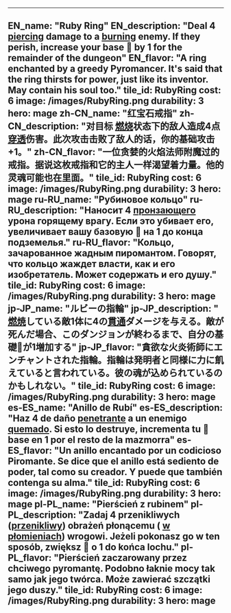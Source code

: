 ---

EN_name: "Ruby Ring"
EN_description: "Deal 4 <u>piercing</u> damage to a  <u>burning</u> enemy.  If they perish, increase your base 🔸 by 1 for the remainder of the dungeon"
EN_flavor: "A ring enchanted by a greedy Pyromancer. It's said that the ring thirsts for power, just like its inventor. May contain his soul too."
tile_id: RubyRing
cost: 6
image: /images/RubyRing.png
durability: 3
hero: mage
zh-CN_name: "红宝石戒指"
zh-CN_description: "对目标 <u>燃烧</u>状态下的敌人造成4点<u>穿透</u>伤害。此次攻击击败了敌人的话，你的基础攻击+1。"
zh-CN_flavor: "一位贪婪的火焰法师附魔过的戒指。据说这枚戒指和它的主人一样渴望着力量。他的灵魂可能也在里面。"
tile_id: RubyRing
cost: 6
image: /images/RubyRing.png
durability: 3
hero: mage
ru-RU_name: "Рубиновое кольцо"
ru-RU_description: "Наносит 4 <u>пронзающего</u> урона горящему врагу. Если это убивает его, увеличивает вашу базовую 🔸 на 1 до конца подземелья."
ru-RU_flavor: "Кольцо, зачарованное жадным пиромантом. Говорят, что кольцо жаждет власти, как и его изобретатель. Может содержать и его душу."
tile_id: RubyRing
cost: 6
image: /images/RubyRing.png
durability: 3
hero: mage
jp-JP_name: "ルビーの指輪"
jp-JP_description: " <u>燃焼</u>している敵1体に4の<u>貫通</u>ダメージを与える。敵が死んだ場合、このダンジョンが終わるまで、自分の基礎🔸が1増加する"
jp-JP_flavor: "貪欲な火炎術師にエンチャントされた指輪。指輪は発明者と同様に力に飢えていると言われている。彼の魂が込められているのかもしれない。"
tile_id: RubyRing
cost: 6
image: /images/RubyRing.png
durability: 3
hero: mage
es-ES_name: "Anillo de Rubí"
es-ES_description: "Haz 4 de daño <u>penetrante</u> a un enemigo  <u>quemado</u>. Si esto lo destruye, incrementa tu 🔸 base en 1 por el resto de la mazmorra"
es-ES_flavor: "Un anillo encantado por un codicioso Piromante. Se dice que el anillo está sediento de poder, tal como su creador. Y puede que también contenga su alma."
tile_id: RubyRing
cost: 6
image: /images/RubyRing.png
durability: 3
hero: mage
pl-PL_name: "Pierścień z rubinem"
pl-PL_description: "Zadaj 4 przenikliwych (<u>przenikliwy</u>) obrażeń płonącemu ( <u>w płomieniach</u>) wrogowi. Jeżeli pokonasz go w ten sposób, zwiększ 🔸 o 1 do końca lochu."
pl-PL_flavor: "Pierścień zaczarowany przez chciwego pyromantę. Podobno łaknie mocy tak samo jak jego twórca. Może zawierać szczątki jego duszy."
tile_id: RubyRing
cost: 6
image: /images/RubyRing.png
durability: 3
hero: mage
---